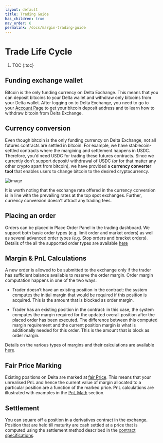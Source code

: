 ```yaml
---
layout: default
title: Trading Guide
has_children: true
nav_order: 6
permalink: /docs/margin-trading-guide
---
```


# Trade Life Cycle

1. TOC
{:toc}

## Funding exchange wallet

Bitcoin is the only funding currency on Delta Exchange. This means that you can deposit bitcoins to your Delta wallet and withdraw only bitcoins from your Delta wallet. After logging on to Delta Exchange, you need to go to your [Account Page](https://www.delta.exchange/app/account) to get your bitcoin deposit address and to learn how to withdraw bitcoin from Delta Exchange.

## Currency conversion
Even though bitcoin is the only funding currency on Delta Exchange, not all futures contracts are settled in bitcoin. For example, we have stablecoin-settled contracts where the margining and settlement happens in USDC. Therefore, you'd need USDC for trading these futures contracts. Since we currently don't support deposit/ withdrawal of USDC (or for that matter any other crypto apart from bitcoin), we have provided a **currency converter tool** that enables users to change bitcoin to the desired cryptocurrency.

![image]({{site.baseurl}}/assets/images/CurrencyConverter1.jpg "Delta Exchange Currency Converter")

It is worth noting that the exchange rate offered in the currency conversion is in line with the prevailing rates at the top spot exchanges. Further, currency conversion doesn't attract any trading fees.

## Placing an order

Orders can be placed in Place Order Panel in the trading dashboard. We support both basic order types (e.g. limit order and market orders) as well as several advanced order types (e.g. Stop orders and bracket orders). Details of the all the supported order types are available [here](https://www.delta.exchange/user-guide/docs/trading-guide/OrderTypes/)
    
## Margin & PnL Calculations

A new order is allowed to be submitted to the exchange only if the trader has sufficient balance available to reserve the order margin. Order margin computation happens in one of the two ways:

-   Trader doesn’t have an existing position in the contract: the system computes the initial margin that would be required if this position is acquired. This is the amount that is blocked as order margin.
    
-   Trader has an existing position in the contract: in this case, the system computes the margin required for the updated overall position after the placed order has been executed. The difference between this computed margin requirement and the current position margin is what is additionally needed for this order. This is the amount that is block as order margin.
    
Details on the various types of margins and their calculations are available [here]({{site.baseurl}}/docs/trading-guide/margin-explainer/#margining-explainer).

## Fair Price Marking
Existing positions on Delta are marked at [fair Price]({{site.baseurl}}/docs/trading-guide/fair-price/#fair-price-marking). This means that your unrealised PnL and hence the current value of margin allocated to a particular position are a function of the marked price. PnL calculations are illustrated with examples in the [PnL Math]({{site.baseurl}}/docs/trading-guide/PnL-Math/#profit-loss-math) section.

## Settlement

You can square off a position in a derivatives contract in the exchange. Position that are held till maturity are cash settled at a price that is computed using the settlement method described in the [contract specifications](https://wwww.delta.exchange/contracts).
